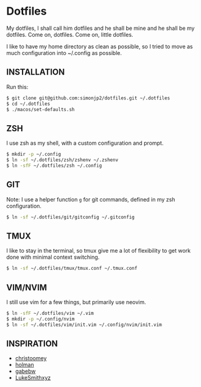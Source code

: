Dotfiles
========
My dotfiles, I shall call him dotfiles and he shall be mine and he shall be my dotfiles. Come on, dotfiles. Come on, little dotfiles.

I like to have my home directory as clean as possible, so I tried to move as much configuration into ~/.config as possible.

INSTALLATION
------------
Run this:
```sh
$ git clone git@github.com:simonjp2/dotfiles.git ~/.dotfiles
$ cd ~/.dotfiles
$ ./macos/set-defaults.sh
```

ZSH
---
I use zsh as my shell, with a custom configuration and prompt.
```sh
$ mkdir -p ~/.config
$ ln -sf ~/.dotfiles/zsh/zshenv ~/.zshenv
$ ln -sfF ~/.dotfiles/zsh ~/.config
```

GIT
---
Note: I use a helper function `g` for git commands, defined in my zsh configuration.
```sh
$ ln -sf ~/.dotfiles/git/gitconfig ~/.gitconfig
```

TMUX
----
I like to stay in the terminal, so tmux give me a lot of flexibility to get work done with minimal context switching.
```sh
$ ln -sf ~/.dotfiles/tmux/tmux.conf ~/.tmux.conf
```

VIM/NVIM
--------
I still use vim for a few things, but primarily use neovim.
```sh
$ ln -sfF ~/.dotfiles/vim ~/.vim
$ mkdir -p ~/.config/nvim
$ ln -sf ~/.dotfiles/vim/init.vim ~/.config/nvim/init.vim
```

INSPIRATION
-----------
- [christoomey](https://github.com/christoomey/dotfiles)
- [holman](https://github.com/holman/dotfiles)
- [gabebw](https://github.com/gabebw/dotfiles)
- [LukeSmithxyz](https://github.com/LukeSmithxyz/voidrice)
